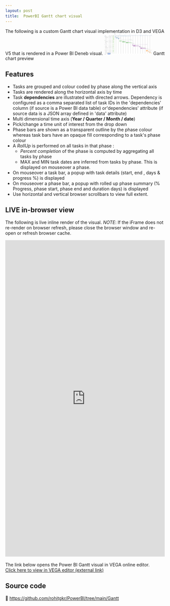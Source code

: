 ```yaml
---
layout: post
title:  PowerBI Gantt chart visual
---
```

<head>
  <meta name="ahrefs-site-verification" content="447d41dcfaa6a09566cd18927326e6321a8ae9d226553c1f873841df8f4e2a9a">
  <style>
    .container {
      max-width: 100%
    } 
    .narrow_container {
      max-width: 30%
    } 
    .vega-bindings {
      position: absolute;
      top: 0
    }
  </style>
</head>
The following is a custom Gantt chart visual implementation in D3 and VEGA V5 that is rendered in a Power BI Deneb visual.

<img src="/images/Gantt_vega.PNG" alt="Project Plan" style="max-width: 30%"> 
Gantt chart preview

## Features
- Tasks are grouped and colour coded by phase along the vertical axis 
- Tasks are rendered along the horizontal axis by time
- Task **dependencies** are illustrated with directed arrows. Dependency is configured as a comma separated list of task IDs in the 'dependencies' column (if source is a Power BI data table) or'dependencies' attribute (if source data is a JSON array defined in 'data' attribute)  
- Multi dimensional time axis (**Year / Quarter / Month / date**)
- Pick/change a time unit of interest from the drop down
- Phase bars are shown as a transparent outline by the phase colour whereas task bars have an opaque fill corresponding to a task's phase colour  
- A *RollUp* is performed on all tasks in that phase :
  - *Percent completion* of the phase is computed by aggregating all tasks by phase
  - MAX and MIN task dates are inferred from tasks by phase. This is displayed on mouseover a phase.
- On mouseover a task bar, a popup with task details (start, end , days & progress %) is displayed
- On mouseover a phase bar, a popup with rolled up phase summary (% Progress, phase start, phase end and duration days) is displayed
- Use horizontal and vertical browser scrollbars to view full extent.

## LIVE in-browser view 
The following is live inline render of the visual.
*NOTE*: If the iFrame does not re-render on browser refresh, please close the browser window and re-open or refresh browser cache. 


<iframe id='vega_frm' width="2000" height="1000" seamless frameborder="0" src="https://tinyurl.com/GanttRohit" style="max-width:100%;overflow:scroll"></iframe>

<script>
  // Assuming you have an iframe with an id 'my-iframe'
  var iframe = document.getElementById('vega_frm');

    // Access the document of the iframe
    var iframeDocument = iframe.contentDocument || iframe.contentWindow.document;
    iframeDocument.body.style.backgroundColor = "#ff0000";
  /*
    // Get the elements with class 'vega-bindings'
    var bindings = iframeDocument.getElementsByClassName('vega-bindings');

    // Check if elements exist
    if (bindings.length > 0) {
        // Add the style attribute to the first element
        bindings[0].style.position = 'absolute';
        bindings[0].style.top = 0;
    }
    */



</script>

The link below opens the Power BI Gantt visual in VEGA online editor.  
<a href="https://tinyurl.com/GanttRohit" target="_blank">Click here to view in VEGA editor (external link)</a>

## Source code
	https://github.com/rohitgkr/PowerBI/tree/main/Gantt 
